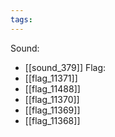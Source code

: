```yaml
---
tags:
---
```

Sound:
- [[sound_379]]
Flag:
- [[flag_11371]]
- [[flag_11488]]
- [[flag_11370]]
- [[flag_11369]]
- [[flag_11368]]
